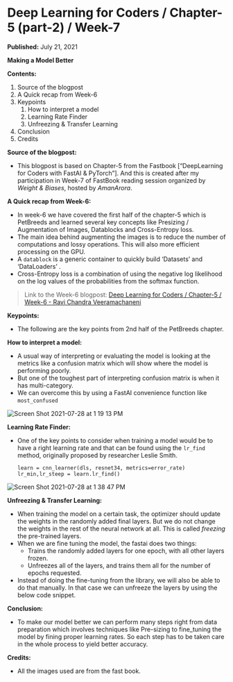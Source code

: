 # Deep Learning for Coders / Chapter-5 \(part-2\) / Week-7

**Published:** July 21, 2021

**Making a Model Better**

**Contents:**

1. Source of the blogpost
2. A Quick recap from Week-6
3. Keypoints
   1. How to interpret a model
   2. Learning Rate Finder
   3. Unfreezing & Transfer Learning
4. Conclusion
5. Credits

**Source of the blogpost:**

* This blogpost is based on Chapter-5 from the Fastbook \[“DeepLearning for Coders with FastAI & PyTorch”\]. And this is created after my participation in Week-7 of FastBook reading session organized by _Weight & Biases_, hosted by _AmanArora_.

**A Quick recap from Week-6:**

* In week-6 we have covered the first half of the chapter-5 which is PetBreeds and learned several key concepts like Presizing / Augmentation of Images, Datablocks and Cross-Entropy loss.
* The main idea behind augmenting the images is to reduce the number of computations and lossy operations. This will also more efficient processing on the GPU.
* A `datablock` is a generic container to quickly build ‘Datasets’ and ‘DataLoaders’ .
* Cross-Entropy loss is a combination of using the negative log likelihood on the log values of the probabilities from the softmax function.

> Link to the Week-6 blogpost: [Deep Learning for Coders / Chapter-5 / Week-6 - Ravi Chandra Veeramachaneni](https://ravichandraveeramachaneni.github.io/posts/bp8/)

**Keypoints:**

* The following are the key points from 2nd half of the PetBreeds chapter.

**How to interpret a model:**

* A usual way of interpreting or evaluating the model is looking at the metrics like a confusion matrix which will show where the model is performing poorly.
* But one of the toughest part of interpreting confusion matrix is when it has multi-category.
* We can overcome this by using a FastAI convenience function like `most_confused`

![Screen Shot 2021-07-28 at 1 19 13 PM](https://user-images.githubusercontent.com/14807933/127401027-c043cd96-142b-4064-9e3a-cdca32e6be0f.png)

**Learning Rate Finder:**

* One of the key points to consider when training a model would be to have a right learning rate and that can be found using the `lr_find` method, originally proposed by researcher Leslie Smith.

  ```text
  learn = cnn_learner(dls, resnet34, metrics=error_rate)
  lr_min,lr_steep = learn.lr_find()
  ```

![Screen Shot 2021-07-28 at 1 38 47 PM](https://user-images.githubusercontent.com/14807933/127401071-ff4c7395-0cb5-42ea-b6dc-0e78acedf1ba.png)

**Unfreezing & Transfer Learning:**

* When training the model on a certain task, the optimizer should update the weights in the randomly added final layers. But we do not change the weights in the rest of the neural network at all. This is called _freezing_ the pre-trained layers.
* When we are fine tuning the model, the fastai does two things:
  * Trains the randomly added layers for one epoch, with all other layers frozen.
  * Unfreezes all of the layers, and trains them all for the number of epochs requested.
* Instead of doing the fine-tuning from the library, we will also be able to do that manually. In that case we can unfreeze the layers by using the below code snippet.

**Conclusion:**

* To make our model better we can perform many steps right from data preparation which involves techniques like Pre-sizing to fine\_tuning the model by fining proper learning rates. So each step has to be taken care in the whole process to yield better accuracy.

**Credits:**

* All the images used are from the fast book.

